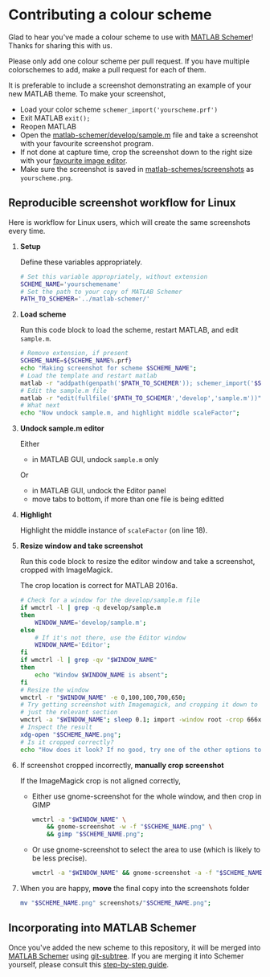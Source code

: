 Contributing a colour scheme
============================

Glad to hear you've made a colour scheme to use with [MATLAB Schemer]!
Thanks for sharing this with us.

Please only add one colour scheme per pull request.
If you have multiple colorschemes to add, make a pull request for each of them.

It is preferable to include a screenshot demonstrating an example of your new MATLAB theme.
To make your screenshot, 

- Load your color scheme `schemer_import('yourscheme.prf')`
- Exit MATLAB `exit();`
- Reopen MATLAB
- Open the [matlab-schemer/develop/sample.m] file and take a screenshot with your favourite screenshot program.
- If not done at capture time, crop the screenshot down to the right size with your [favourite image editor].
- Make sure the screenshot is saved in [matlab-schemes/screenshots] as `yourscheme.png`.


Reproducible screenshot workflow for Linux
------------------------------------------

Here is workflow for Linux users, which will create the same screenshots
every time.

1.  **Setup**

    Define these variables appropriately.

    ```bash
    # Set this variable appropriately, without extension
    SCHEME_NAME='yourschemename'
    # Set the path to your copy of MATLAB Schemer
    PATH_TO_SCHEMER='../matlab-schemer/'
    ```

2.  **Load scheme**

    Run this code block to load the scheme, restart MATLAB, and edit
    `sample.m`.

    ```bash
    # Remove extension, if present
    SCHEME_NAME=${SCHEME_NAME%.prf}
    echo "Making screenshot for scheme $SCHEME_NAME";
    # Load the template and restart matlab
    matlab -r "addpath(genpath('$PATH_TO_SCHEMER')); schemer_import('$SCHEME_NAME.prf',1); exit;";
    # Edit the sample.m file
    matlab -r "edit(fullfile('$PATH_TO_SCHEMER','develop','sample.m'))" &
    # What next
    echo "Now undock sample.m, and highlight middle scaleFactor";
    ```

3.  **Undock sample.m editor**

    Either
    - in MATLAB GUI, undock `sample.m` only

    Or
    - in MATLAB GUI, undock the Editor panel
    - move tabs to bottom, if more than one file is being editted

4.  **Highlight**

    Highlight the middle instance of `scaleFactor` (on line 18).

5.  **Resize window and take screenshot**

    Run this code block to resize the editor window and take a screenshot,
    cropped with ImageMagick.

    The crop location is correct for MATLAB 2016a.

    ```bash
    # Check for a window for the develop/sample.m file
    if wmctrl -l | grep -q develop/sample.m
    then
        WINDOW_NAME='develop/sample.m';
    else
        # If it's not there, use the Editor window
        WINDOW_NAME='Editor';
    fi
    if wmctrl -l | grep -qv "$WINDOW_NAME"
    then
        echo "Window $WINDOW_NAME is absent";
    fi
    # Resize the window
    wmctrl -r "$WINDOW_NAME" -e 0,100,100,700,650;
    # Try getting screenshot with Imagemagick, and cropping it down to the
    # just the relevant section
    wmctrl -a "$WINDOW_NAME"; sleep 0.1; import -window root -crop 666x379+134+249 +repage "$SCHEME_NAME.png";
    # Inspect the result
    xdg-open "$SCHEME_NAME.png";
    # Is it cropped correctly?
    echo "How does it look? If no good, try one of the other options to manually crop";
    ```

6.  If screenshot cropped incorrectly, **manually crop screenshot**

    If the ImageMagick crop is not aligned correctly, 
    - Either use gnome-screenshot for the whole window, and then crop in GIMP
      ```bash
      wmctrl -a "$WINDOW_NAME" \
          && gnome-screenshot -w -f "$SCHEME_NAME.png" \
          && gimp "$SCHEME_NAME.png";
      ```

    - Or use gnome-screenshot to select the area to use (which is likely to
      be less precise).
      ```bash
      wmctrl -a "$WINDOW_NAME" && gnome-screenshot -a -f "$SCHEME_NAME.png";
      ```

7.  When you are happy, **move** the final copy into the screenshots folder

    ```bash
    mv "$SCHEME_NAME.png" screenshots/"$SCHEME_NAME.png";
    ```


Incorporating into MATLAB Schemer
---------------------------------

Once you've added the new scheme to this repository, it will be merged into
[MATLAB Schemer] using [git-subtree].
If you are merging it into Schemer yourself, please consult this
[step-by-step guide](https://github.com/scottclowe/matlab-schemer/blob/master/CONTRIBUTING.md).


  [MATLAB Schemer]: https://github.com/scottclowe/matlab-schemer
  [matlab-schemes/screenshots]: https://github.com/scottclowe/matlab-schemes/tree/master/screenshots
  [matlab-schemer/develop/sample.m]: https://github.com/scottclowe/matlab-schemer/blob/master/develop/sample.m
  [git-subtree]: https://github.com/git/git/blob/master/contrib/subtree/git-subtree.txt
  [favourite image editor]: https://www.gimp.org
